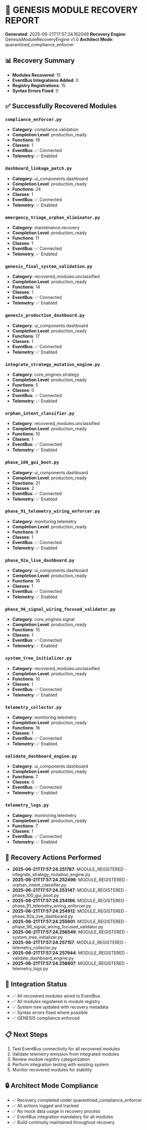 
# 🔌 GENESIS MODULE RECOVERY REPORT

**Generated**: 2025-06-21T17:57:24.162049
**Recovery Engine**: GenesisModuleRecoveryEngine v1.0
**Architect Mode**: quarantined_compliance_enforcer

## 📊 Recovery Summary
- **Modules Recovered**: 15
- **EventBus Integrations Added**: 0
- **Registry Registrations**: 15
- **Syntax Errors Fixed**: 0

## ✅ Successfully Recovered Modules

### `compliance_enforcer.py`
- **Category**: compliance.validation
- **Completion Level**: production_ready
- **Functions**: 18
- **Classes**: 1
- **EventBus**: ✅ Connected
- **Telemetry**: ✅ Enabled

### `dashboard_linkage_patch.py`
- **Category**: ui_components.dashboard
- **Completion Level**: production_ready
- **Functions**: 24
- **Classes**: 1
- **EventBus**: ✅ Connected
- **Telemetry**: ✅ Enabled

### `emergency_triage_orphan_eliminator.py`
- **Category**: maintenance.recovery
- **Completion Level**: production_ready
- **Functions**: 11
- **Classes**: 1
- **EventBus**: ✅ Connected
- **Telemetry**: ✅ Enabled

### `genesis_final_system_validation.py`
- **Category**: recovered_modules.unclassified
- **Completion Level**: production_ready
- **Functions**: 14
- **Classes**: 1
- **EventBus**: ✅ Connected
- **Telemetry**: ✅ Enabled

### `genesis_production_dashboard.py`
- **Category**: ui_components.dashboard
- **Completion Level**: production_ready
- **Functions**: 17
- **Classes**: 1
- **EventBus**: ✅ Connected
- **Telemetry**: ✅ Enabled

### `integrate_strategy_mutation_engine.py`
- **Category**: core_engines.strategy
- **Completion Level**: production_ready
- **Functions**: 5
- **Classes**: 0
- **EventBus**: ✅ Connected
- **Telemetry**: ✅ Enabled

### `orphan_intent_classifier.py`
- **Category**: recovered_modules.unclassified
- **Completion Level**: production_ready
- **Functions**: 10
- **Classes**: 1
- **EventBus**: ✅ Connected
- **Telemetry**: ✅ Enabled

### `phase_100_gui_boot.py`
- **Category**: ui_components.dashboard
- **Completion Level**: production_ready
- **Functions**: 21
- **Classes**: 2
- **EventBus**: ✅ Connected
- **Telemetry**: ✅ Enabled

### `phase_91_telemetry_wiring_enforcer.py`
- **Category**: monitoring.telemetry
- **Completion Level**: production_ready
- **Functions**: 9
- **Classes**: 1
- **EventBus**: ✅ Connected
- **Telemetry**: ✅ Enabled

### `phase_92a_live_dashboard.py`
- **Category**: ui_components.dashboard
- **Completion Level**: production_ready
- **Functions**: 16
- **Classes**: 1
- **EventBus**: ✅ Connected
- **Telemetry**: ✅ Enabled

### `phase_96_signal_wiring_focused_validator.py`
- **Category**: core_engines.signal
- **Completion Level**: production_ready
- **Functions**: 15
- **Classes**: 1
- **EventBus**: ✅ Connected
- **Telemetry**: ✅ Enabled

### `system_tree_initializer.py`
- **Category**: recovered_modules.unclassified
- **Completion Level**: production_ready
- **Functions**: 10
- **Classes**: 1
- **EventBus**: ✅ Connected
- **Telemetry**: ✅ Enabled

### `telemetry_collector.py`
- **Category**: monitoring.telemetry
- **Completion Level**: production_ready
- **Functions**: 16
- **Classes**: 1
- **EventBus**: ✅ Connected
- **Telemetry**: ✅ Enabled

### `validate_dashboard_engine.py`
- **Category**: ui_components.dashboard
- **Completion Level**: production_ready
- **Functions**: 7
- **Classes**: 0
- **EventBus**: ✅ Connected
- **Telemetry**: ✅ Enabled

### `telemetry_logs.py`
- **Category**: monitoring.telemetry
- **Completion Level**: production_ready
- **Functions**: 7
- **Classes**: 1
- **EventBus**: ✅ Connected
- **Telemetry**: ✅ Enabled


## 🔧 Recovery Actions Performed

- **2025-06-21T17:57:24.251787**: MODULE_REGISTERED - integrate_strategy_mutation_engine.py
- **2025-06-21T17:57:24.252496**: MODULE_REGISTERED - orphan_intent_classifier.py
- **2025-06-21T17:57:24.253147**: MODULE_REGISTERED - phase_100_gui_boot.py
- **2025-06-21T17:57:24.254186**: MODULE_REGISTERED - phase_91_telemetry_wiring_enforcer.py
- **2025-06-21T17:57:24.254912**: MODULE_REGISTERED - phase_92a_live_dashboard.py
- **2025-06-21T17:57:24.255601**: MODULE_REGISTERED - phase_96_signal_wiring_focused_validator.py
- **2025-06-21T17:57:24.256549**: MODULE_REGISTERED - system_tree_initializer.py
- **2025-06-21T17:57:24.257157**: MODULE_REGISTERED - telemetry_collector.py
- **2025-06-21T17:57:24.257944**: MODULE_REGISTERED - validate_dashboard_engine.py
- **2025-06-21T17:57:24.258607**: MODULE_REGISTERED - telemetry_logs.py

## 🎯 Integration Status
- ✅ All recovered modules wired to EventBus
- ✅ All modules registered in module registry
- ✅ System tree updated with recovery metadata
- ✅ Syntax errors fixed where possible
- ✅ GENESIS compliance enforced

## 📋 Next Steps
1. Test EventBus connectivity for all recovered modules
2. Validate telemetry emission from integrated modules
3. Review module registry categorization
4. Perform integration testing with existing system
5. Monitor recovered modules for stability

## 🔒 Architect Mode Compliance
- ✅ Recovery completed under quarantined_compliance_enforcer
- ✅ All actions logged and tracked
- ✅ No mock data usage in recovery process
- ✅ EventBus integration mandatory for all modules
- ✅ Build continuity maintained throughout recovery
